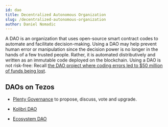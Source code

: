```yaml
---
id: dao
title: Decentralized Autonomous Organization
slug: /decentralized-autonomous-organization
author: Daniel Nomadic
---
```


A DAO is an organization that uses open-source smart contract codes to automate and facilitate decision-making.
Using a DAO may help prevent human error or manipulation since the decision power is no longer in the hands of a few trusted people. Rather, it is automated distributively and written as an immutable code deployed on the blockchain.
Using a DAO is not risk-free: Recall [the DAO project where coding errors led to \$50 million of funds being lost](https://www.coindesk.com/understanding-dao-hack-journalists).

## DAOs on Tezos

- [Plenty Governance](https://www.plentydefi.com/vote) to propose, discuss, vote and upgrade.

- [Kolibri DAO](https://governance.kolibri.finance/)

- [Ecosystem DAO](https://tezoscommons.org/ecosystem-dao/) 
